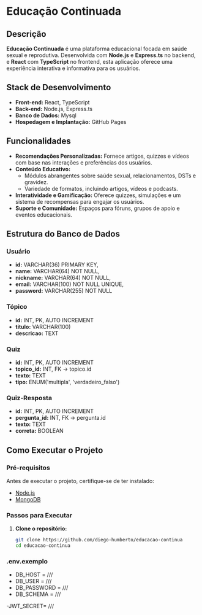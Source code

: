 # Educação Continuada

## Descrição
**Educação Continuada** é uma plataforma educacional focada em saúde sexual e reprodutiva. Desenvolvida com **Node.js** e **Express.ts** no backend, e **React** com **TypeScript** no frontend, esta aplicação oferece uma experiência interativa e informativa para os usuários.

## Stack de Desenvolvimento
- **Front-end:** React, TypeScript
- **Back-end:** Node.js, Express.ts
- **Banco de Dados:** Mysql
- **Hospedagem e Implantação:** GitHub Pages

## Funcionalidades
- **Recomendações Personalizadas:** Fornece artigos, quizzes e vídeos com base nas interações e preferências dos usuários.
- **Conteúdo Educativo:** 
  - Módulos abrangentes sobre saúde sexual, relacionamentos, DSTs e gravidez.
  - Variedade de formatos, incluindo artigos, vídeos e podcasts.
- **Interatividade e Gamificação:** Oferece quizzes, simulações e um sistema de recompensas para engajar os usuários.
- **Suporte e Comunidade:** Espaços para fóruns, grupos de apoio e eventos educacionais.

## Estrutura do Banco de Dados
### Usuário
- **id:** VARCHAR(36) PRIMARY KEY,
- **name:** VARCHAR(64) NOT NULL,
- **nickname:** VARCHAR(64) NOT NULL,
- **email:** VARCHAR(100) NOT NULL UNIQUE,
- **password:** VARCHAR(255) NOT NULL

### Tópico
- **id:** INT, PK, AUTO INCREMENT
- **titulo:** VARCHAR(100)
- **descricao:** TEXT

### Quiz
- **id:** INT, PK, AUTO INCREMENT
- **topico_id:** INT, FK -> topico.id
- **texto:** TEXT
- **tipo:** ENUM('multipla', 'verdadeiro_falso')

### Quiz-Resposta
- **id:** INT, PK, AUTO INCREMENT
- **pergunta_id:** INT, FK -> pergunta.id
- **texto:** TEXT
- **correta:** BOOLEAN

## Como Executar o Projeto

### Pré-requisitos
Antes de executar o projeto, certifique-se de ter instalado:
- [Node.js](https://nodejs.org/)
- [MongoDB](https://www.mongodb.com/try/download/community)

### Passos para Executar
1. **Clone o repositório:**
   ```bash
   git clone https://github.com/diego-humberto/educacao-continua
   cd educacao-continua

### .env.exemplo

- DB_HOST = ///
- DB_USER = ///
- DB_PASSWORD = ///
- DB_SCHEMA = ///

-JWT_SECRET= ///